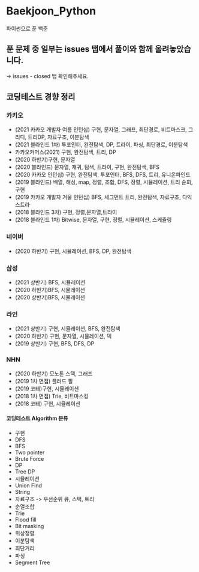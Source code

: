 # Baekjoon_Python
파이썬으로 푼 백준

## 푼 문제 중 일부는 issues 탭에서 풀이와 함께 올려놓았습니다.
-> issues - closed 탭 확인해주세요.

## 코딩테스트 경향 정리
### 카카오
- (2021 카카오 개발자 여름 인턴십) 구현, 문자열, 그래프, 최단경로, 비트마스크, 그리디, 트리DP, 자료구조, 이분탐색
- (2021 블라인드 1차) 투포인터, 완전탐색, DP, 트라이, 파싱, 최단경로, 이분탐색
- 카카오커머스(2021) 구현, 완전탐색, 트리, DP
- (2020 하반기)구현, 문자열
- (2020 블라인드) 문자열, 재귀, 탐색, 트라이, 구현, 완전탐색, BFS
- (2020 카카오 인턴십) 구현, 완전탐색, 투포인터, BFS, DFS, 트리, 유니온파인드
- (2019 블라인드) 배열, 해싱, map, 정렬, 조합, DFS, 정렬, 시뮬레이션, 트리 순회, 구현
- (2019 카카오 개발자 겨울 인턴십) BFS, 세그먼트 트리, 완전탐색, 자료구조, 다익스트라
- (2018 블라인드 3차) 구현, 정렬,문자열,트라이
- (2018 블라인드 1차) Bitwise, 문자열, 구현, 정렬, 시뮬레이션, 스케쥴링

### 네이버
- (2020 하반기) 구현, 시뮬레이션, BFS, DP, 완전탐색

### 삼성
- (2021 상반기) BFS, 시뮬레이션
- (2020 하반기)BFS, 시뮬레이션
- (2020 상반기)BFS, 시뮬레이션

### 라인
- (2021 상반기) 구현, 시뮬레이션, BFS, 완전탐색
- (2020 하반기) 구현, 문자열, 시뮬레이션, 덱
- (2019 상반기) 구현, BFS, DFS, DP

### NHN
- (2020 하반기) 모노톤 스택, 그래프
- (2019 1차 면접) 플러드 필
- (2019 코테)구현, 시뮬레이션
- (2018 1차 면접) Trie, 비트마스킹
- (2018 코테) 구현, 시뮬레이션

#### 코딩테스트 Algorithm 분류
 - 구현
 - DFS
 - BFS
 - Two pointer
 - Brute Force
 - DP
 - Tree DP
 - 시뮬레이션
 - Union Find
 - String
 - 자료구조 -> 우선순위 큐, 스택, 트리
 - 순열조합
 - Trie
 - Flood fill
 - Bit masking
 - 위상정렬
 - 이분탐색
 - 최단거리
 - 파싱
 - Segment Tree
